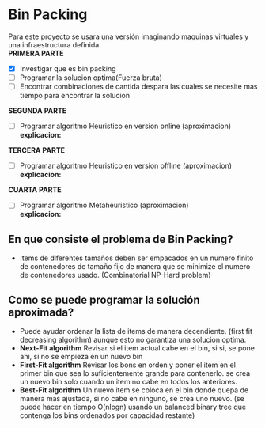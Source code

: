 # Bin Packing  
Para este proyecto se usara una versión imaginando maquinas virtuales y una infraestructura definida.   
**PRIMERA PARTE**
- [x] Investigar que es bin packing
- [ ] Programar la solucion optima(Fuerza bruta)
- [ ] Encontrar combinaciones de cantida despara las cuales se necesite mas tiempo para encontrar la solucion

**SEGUNDA PARTE**
- [ ] Programar algoritmo Heuristico en version online (aproximacion)  
**explicacion:**

**TERCERA PARTE**
- [ ] Programar algoritmo Heuristico en version offline (aproximacion)  
**explicacion:**

**CUARTA PARTE**
- [ ] Programar algoritmo Metaheuristico (aproximacion)  
**explicacion:**



## En que consiste el problema de Bin Packing?  

- Items de diferentes tamaños deben ser empacados en un numero finito de contenedores de tamaño fijo de manera que se minimize el numero de contenedores usado. (Combinatorial NP-Hard problem)  
## Como se puede programar la solución aproximada?  
- Puede ayudar ordenar  la lista de items de manera decendiente. (first fit decreasing algorithm) aunque esto no garantiza una solucion optima.
- **Next-Fit algorithm** Revisar si el item actual cabe en el bin, si si, se pone ahi, si no se empieza en un nuevo bin
- **First-Fit algorithm** Revisar los bons en orden y poner el item en el primer bin que sea lo suficientemente grande para contenerlo. se crea un nuevo bin solo cuando un item no cabe en todos los anteriores.
- **Best-Fit algorithm** Un nuevo item se coloca en el bin donde quepa de manera mas ajustada, si no cabe en ninguno, se crea uno nuevo. (se puede hacer en tiempo O(nlogn) usando un balanced binary tree que contenga los bins ordenados por capacidad restante)

